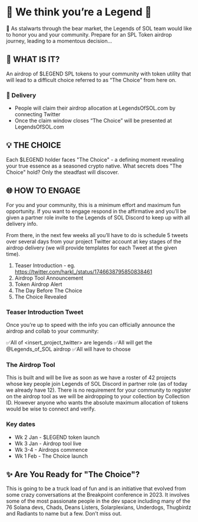 # 🌟 We think you’re a Legend 🚀

👑 As stalwarts through the bear market, the Legends of SOL team would like to honor you and your community. Prepare for an SPL Token airdrop journey, leading to a momentous decision...

## 🎉 WHAT IS IT?

An airdrop of $LEGEND SPL tokens to your community with token utility that will lead to a difficult choice referred to as “The Choice” from here on.

### 🚚 Delivery

- People will claim their airdrop allocation at LegendsOfSOL.com by connecting Twitter
- Once the claim window closes “The Choice” will be presented at LegendsOfSOL.com

## 💡 THE CHOICE

Each $LEGEND holder faces "The Choice" - a defining moment revealing your true essence as a seasoned crypto native. 
What secrets does "The Choice" hold? 
Only the steadfast will discover.

## 🌐 HOW TO ENGAGE

For you and your community, this is a minimum effort and maximum fun opportunity. If you want to engage respond in the affirmative and you’ll be given a partner role invite to the Legends of SOL Discord to keep up with all delivery info.

From there, in the next few weeks all you’ll have to do is schedule 5 tweets over several days from your project Twitter account at key stages of the airdrop delivery (we will provide templates for each Tweet at the given time).

1. Teaser Introduction - eg. https://twitter.com/harkl_/status/1746638795850838461
2. Airdrop Tool Announcement
3. Token Airdrop Alert
4. The Day Before The Choice
5. The Choice Revealed

### Teaser Introduction Tweet

Once you’re up to speed with the info you can officially announce the airdrop and collab to your community:

✅All of <insert_project_twitter> are legends
✅All will get the @Legends_of_SOL airdrop
✅All will have to choose

### The Airdrop Tool

This is built and will be live as soon as we have a roster of 42 projects whose key people join Legends of SOL Discord in partner role (as of today we already have 12). There is no requirement for your community to register on the airdrop tool as we will be airdropping to your collection by Collection ID. However anyone who wants the absolute maximum allocation of tokens would be wise to connect and verify.

### Key dates

- Wk 2 Jan - $LEGEND token launch
- Wk 3 Jan - Airdrop tool live
- Wk 3-4 - Airdrops commence
- Wk 1 Feb - The Choice launch

## ✨ Are You Ready for "The Choice"?

This is going to be a truck load of fun and is an initiative that evolved from some crazy conversations at the Breakpoint conference in 2023. It involves some of the most passionate people in the dev space including many of the 76 Solana devs, Chads, Deans Listers, Solarplexians, Underdogs, Thugbirdz and Radiants to name but a few. Don’t miss out.
